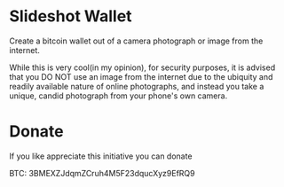 # Slideshot Wallet
Create a bitcoin wallet out of a camera photograph or image from the internet.

While this is very cool(in my opinion), for security purposes, it is advised that you DO NOT use an image from the internet due to the ubiquity and readily available nature of online photographs, and instead you take a unique, candid photograph from your phone's own camera.





# Donate
If you like appreciate this initiative you can donate

BTC: 3BMEXZJdqmZCruh4M5F23dqucXyz9EfRQ9
